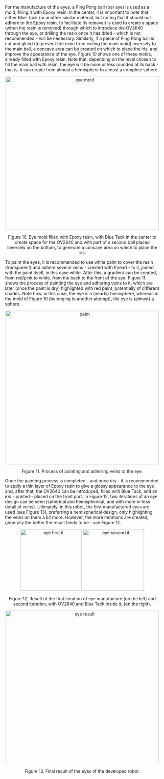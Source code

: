 For the manufacture of the eyes, a Ping Pong ball (per eye) is used as a mold, filling it with Epoxy resin. In the center, it is important to note that either Blue Tack (or another similar material, but noting that it should not adhere to the Epoxy resin, to facilitate its removal) is used to create a space (when the resin is removed) through which to introduce the OV2640 through the eye, or drilling the resin once it has dried - which is not recommended - will be necessary. Similarly, if a piece of Ping Pong ball is cut and glued (to prevent the resin from exiting the main mold) inversely to the main ball, a concave area can be created on which to place the iris, and improve the appearance of the eye. Figure 10 shows one of these molds, already filled with Epoxy resin. Note that, depending on the level chosen to fill the main ball with resin, the eye will be more or less rounded at its back - that is, it can create from almost a hemisphere to almost a complete sphere.

<div align="center"><img width="500" alt="eye mold" src="https://github.com/Any-Winter-4079/Transformer_Robot/assets/50542132/b8dfaede-90ad-47bf-b804-17c341acc6f9">

  <p>Figure 10. Eye mold filled with Epoxy resin, with Blue Tack in the center to create space for the OV2640 and with part of a second ball placed inversely on the bottom, to generate a concave area on which to place the iris.
</p>
</div>

To paint the eyes, it is recommended to use white paint to cover the resin (transparent) and adhere several veins - created with thread - to it, joined with the paint itself, in this case white. After this, a gradient can be created, from red/pink to white, from the back to the front of the eye. Figure 11 shows the process of painting the eye and adhering veins to it, which are later (once the paint is dry) highlighted with red paint, potentially of different shades. Note how, in this case, the eye is a (nearly) hemisphere, whereas in the mold of Figure 10 (belonging to another attempt), the eye is (almost) a sphere.

<div align="center"><img width="500" alt="paint" src="https://github.com/Any-Winter-4079/Transformer_Robot/assets/50542132/996d41ff-6bf2-48a7-a021-faf8254d4317">

  <p>Figure 11. Process of painting and adhering veins to the eye.
</p>
</div>

Once the painting process is completed - and once dry - it is recommended to apply a thin layer of Epoxy resin to give a glossy appearance to the eye and, after that, the OV2640 can be introduced, filled with Blue Tack, and an iris - printed - placed on the front part. In Figure 12, two iterations of an eye design can be seen (spherical and hemispherical, and with more or less detail of veins). Ultimately, in this robot, the first manufactured eyes are used (see Figure 13), preferring a hemispherical design, only highlighting the veins on them a bit more. However, the more iterations are created, generally the better the result tends to be - see Figure 12.

<div align="center"><img height="200" alt="eye first it" src="https://github.com/Any-Winter-4079/Transformer_Robot/assets/50542132/19027293-ed83-4ac2-8197-0af26ac7fe35">
<img height="200" alt="eye second it" src="https://github.com/Any-Winter-4079/Transformer_Robot/assets/50542132/8533aab6-3cbd-468d-98e8-2c7b2d298564">
  <p>Figure 12. Result of the first iteration of eye manufacture (on the left) and second iteration, with OV2640 and Blue Tack inside it, (on the right).
</p>
</div>

<div align="center"><img width="500" alt="eye result" src="https://github.com/Any-Winter-4079/Transformer_Robot/assets/50542132/23f0cb46-9564-41ad-8479-98d3d2713dd6">
  <p>Figure 13. Final result of the eyes of the developed robot.</p>
</div>
